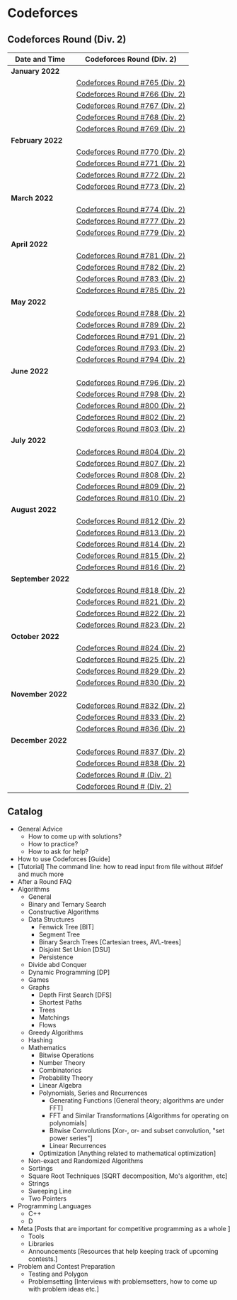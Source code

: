 # Codeforces

## Codeforces Round (Div. 2)

| Date and Time    | Codeforces Round (Div. 2) | 
| ---------------- | ------------------------- |
| **January 2022** |
|| [Codeforces Round #765 (Div. 2)](https://codeforces.com/contest/1625)
|| [Codeforces Round #766 (Div. 2)](https://codeforces.com/contest/1627)
|| [Codeforces Round #767 (Div. 2)]()
|| [Codeforces Round #768 (Div. 2)]()
|| [Codeforces Round #769 (Div. 2)]()
| **February 2022** | 
|| [Codeforces Round #770 (Div. 2)]()
|| [Codeforces Round #771 (Div. 2)]()
|| [Codeforces Round #772 (Div. 2)]()
|| [Codeforces Round #773 (Div. 2)]()
| **March 2022** | 
|| [Codeforces Round #774 (Div. 2)]()
|| [Codeforces Round #777 (Div. 2)]()
|| [Codeforces Round #779 (Div. 2)]()
| **April 2022** | 
|| [Codeforces Round #781 (Div. 2)]()
|| [Codeforces Round #782 (Div. 2)]()
|| [Codeforces Round #783 (Div. 2)]()
|| [Codeforces Round #785 (Div. 2)]()
| **May 2022** | 
|| [Codeforces Round #788 (Div. 2)]()
|| [Codeforces Round #789 (Div. 2)]()
|| [Codeforces Round #791 (Div. 2)]()
|| [Codeforces Round #793 (Div. 2)]()
|| [Codeforces Round #794 (Div. 2)]()
| **June 2022** | 
|| [Codeforces Round #796 (Div. 2)]()
|| [Codeforces Round #798 (Div. 2)]()
|| [Codeforces Round #800 (Div. 2)]()
|| [Codeforces Round #802 (Div. 2)]()
|| [Codeforces Round #803 (Div. 2)]()
| **July 2022** | 
|| [Codeforces Round #804 (Div. 2)]()
|| [Codeforces Round #807 (Div. 2)]()
|| [Codeforces Round #808 (Div. 2)]()
|| [Codeforces Round #809 (Div. 2)]()
|| [Codeforces Round #810 (Div. 2)]()
| **August 2022** | 
|| [Codeforces Round #812 (Div. 2)]()
|| [Codeforces Round #813 (Div. 2)]()
|| [Codeforces Round #814 (Div. 2)]()
|| [Codeforces Round #815 (Div. 2)]()
|| [Codeforces Round #816 (Div. 2)]()
| **September 2022** | 
|| [Codeforces Round #818 (Div. 2)]()
|| [Codeforces Round #821 (Div. 2)]()
|| [Codeforces Round #822 (Div. 2)]()
|| [Codeforces Round #823 (Div. 2)]()
| **October 2022** | 
|| [Codeforces Round #824 (Div. 2)]()
|| [Codeforces Round #825 (Div. 2)]()
|| [Codeforces Round #829 (Div. 2)]()
|| [Codeforces Round #830 (Div. 2)]()
| **November 2022** | 
|| [Codeforces Round #832 (Div. 2)]()
|| [Codeforces Round #833 (Div. 2)]()
|| [Codeforces Round #836 (Div. 2)]()
| **December 2022** | 
|| [Codeforces Round #837 (Div. 2)]()
|| [Codeforces Round #838 (Div. 2)]()
|| [Codeforces Round # (Div. 2)]()
|| [Codeforces Round # (Div. 2)]()

## Catalog 

  - General Advice
    - How to come up with solutions?
    - How to practice?
    - How to ask for help?
  - How to use Codeforces [Guide]
  -  [Tutorial] The command line: how to read input from file without #ifdef and much more
  - After a Round FAQ
- Algorithms
  - General
  - Binary and Ternary Search
  - Constructive Algorithms
  - Data Structures
    - Fenwick Tree [BIT]
    - Segment Tree
    - Binary Search Trees [Cartesian trees, AVL-trees]
    - Disjoint Set Union [DSU]
    - Persistence
  - Divide abd Conquer 
  - Dynamic Programming [DP]
  - Games
  - Graphs
    - Depth First Search [DFS]
    - Shortest Paths
    - Trees
    - Matchings
    - Flows
  - Greedy Algorithms
  - Hashing
  - Mathematics
    - Bitwise Operations
    - Number Theory 
    - Combinatorics
    - Probability Theory
    - Linear Algebra
    - Polynomials, Series and Recurrences
      - Generating Functions [General theory; algorithms are under FFT]
      - FFT and Similar Transformations [Algorithms for operating on polynomials]
      -  Bitwise Convolutions [Xor-, or- and subset convolution, "set power series"]
      - Linear Recurrences
    - Optimization [Anything related to mathematical optimization]
  - Non-exact and Randomized Algorithms
  - Sortings
  - Square Root Techniques [SQRT decomposition, Mo's algorithm, etc]
  - Strings
  - Sweeping Line
  - Two Pointers
- Programming Languages
  - C++
  - D
- Meta [Posts that are important for competitive programming as a whole
]
  - Tools
  - Libraries
  - Announcements [Resources that help keeping track of upcoming contests.]
- Problem and Contest Preparation
  - Testing and Polygon
  - Problemsetting [Interviews with problemsetters, how to come up with problem ideas etc.]

